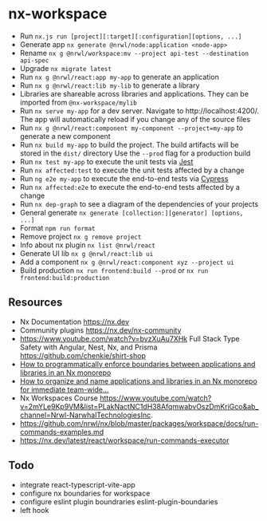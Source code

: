 # nx-workspace

- Run `nx.js run [project][:target][:configuration][options, ...]`
- Generate app `nx generate @nrwl/node:application <node-app>`
- Rename `nx g @nrwl/workspace:mv --project api-test --destination api-spec`
- Upgrade `nx migrate latest`
- Run `nx g @nrwl/react:app my-app` to generate an application
- Run `nx g @nrwl/react:lib my-lib` to generate a library
- Libraries are shareable across libraries and applications. They can be imported from `@nx-workspace/mylib`
- Run `nx serve my-app` for a dev server. Navigate to http://localhost:4200/.
  The app will automatically reload if you change any of the source files
- Run `nx g @nrwl/react:component my-component --project=my-app` to generate a new component
- Run `nx build my-app` to build the project. The build artifacts will be stored in the `dist/` directory
  Use the `--prod` flag for a production build
- Run `nx test my-app` to execute the unit tests via [Jest](https://jestjs.io)
- Run `nx affected:test` to execute the unit tests affected by a change
- Run `ng e2e my-app` to execute the end-to-end tests via [Cypress](https://www.cypress.io)
- Run `nx affected:e2e` to execute the end-to-end tests affected by a change
- Run `nx dep-graph` to see a diagram of the dependencies of your projects
- General generate `nx generate [collection:][generator] [options, ...]`
- Format `npm run format`
- Remove project `nx g remove project`
- Info about nx plugin `nx list @nrwl/react`
- Generate UI lib `nx g @nrwl/react:lib ui`
- Add a component `nx g @nrwl/react:component xyz --project ui`
- Build production `nx run frontend:build --prod` or `nx run frontend:build:production`

## Resources

- Nx Documentation https://nx.dev
- Community plugins https://nx.dev/nx-community
- https://www.youtube.com/watch?v=bvzXuAu7XHk Full Stack Type Safety with Angular, Nest, Nx, and Prisma https://github.com/chenkie/shirt-shop
- [How to programmatically enforce boundaries between applications and libraries in an Nx monorepo](https://medium.com/showpad-engineering/how-to-programmatically-enforce-boundaries-between-applications-and-libraries-in-an-nx-monorepo-39bf8fbec6ba)
- [How to organize and name applications and libraries in an Nx monorepo for immediate team-wide…](https://medium.com/showpad-engineering/how-to-organize-and-name-applications-and-libraries-in-an-nx-monorepo-for-immediate-team-wide-9876510dbe28)
- Nx Workspaces Course https://www.youtube.com/watch?v=2mYLe9Kp9VM&list=PLakNactNC1dH38AfqmwabvOszDmKriGco&ab_channel=Nrwl-NarwhalTechnologiesInc.
- https://github.com/nrwl/nx/blob/master/packages/workspace/docs/run-commands-examples.md
- https://nx.dev/latest/react/workspace/run-commands-executor

## Todo

- integrate react-typescript-vite-app
- configure nx boundaries for workspace
- configure eslint plugin boundraries eslint-plugin-boundaries
- left hook
